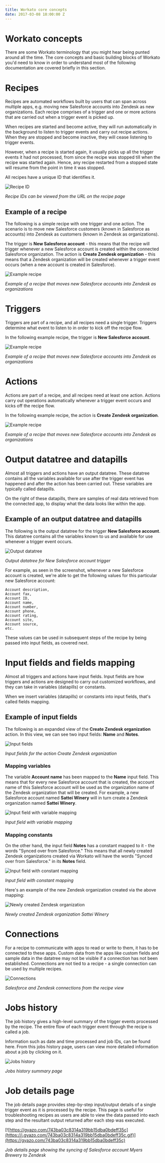 ```yaml
---
title: Workato core concepts
date: 2017-03-08 18:00:00 Z
---
```


# Workato concepts
There are some Workato terminology that you might hear being punted around all the time. The core concepts and basic building blocks of Workato you'd need to know in order to understand most of the following documentation are covered briefly in this section.

# Recipes
Recipes are automated workflows built by users that can span across multiple apps, e.g. moving new Salesforce accounts into Zendesk as new organizations. Each recipe comprises of a trigger and one or more actions that are carried out when a trigger event is picked up.

When recipes are started and become active, they will run automatically in the background to listen to trigger events and carry out recipe actions. When they are stopped and become inactive, they will cease listening to trigger events.

However, when a recipe is started again, it usually picks up all the trigger events it had not processed, from since the recipe was stopped till when the recipe was started again. Hence, any recipe restarted from a stopped state will resume from the point in time it was stopped.

All recipes have a unique ID that identifies it.

![Recipe ID](/_uploads/workato-concepts/recipe-id.png)

*Recipe IDs can be viewed from the URL on the recipe page*

## Example of a recipe
The following is a simple recipe with one trigger and one action. The scenario is to move new Salesforce customers (known in Salesforce as accounts) into Zendesk as customers (known in Zendesk as organizations).

The trigger is **New Salesforce account** - this means that the recipe will trigger whenever a new Salesforce account is created within the connected Salesforce organization. The action is **Create Zendesk organization** - this means that a Zendesk organization will be created whenever a trigger event occurs (when a new account is created in Salesforce).

![Example recipe](/_uploads/workato-concepts/example-recipe.png)

*Example of a recipe that moves new Salesforce accounts into Zendesk as organizations*

# Triggers
Triggers are part of a recipe, and all recipes need a single trigger. Triggers determine what event to listen to in order to kick off the recipe flow.

In the following example recipe, the trigger is **New Salesforce account**.

![Example recipe](/_uploads/workato-concepts/example-recipe.png)

*Example of a recipe that moves new Salesforce accounts into Zendesk as organizations*

# Actions
Actions are part of a recipe, and all recipes need at least one action. Actions carry out operations automatically whenever a trigger event occurs and kicks off the recipe flow.

In the following example recipe, the action is **Create Zendesk organization**.

![Example recipe](/_uploads/workato-concepts/example-recipe.png)

*Example of a recipe that moves new Salesforce accounts into Zendesk as organizations*

# Output datatree and datapills
Almost all triggers and actions have an output datatree. These datatree contains all the variables available for use after the trigger event has happened and after the action has been carried out. These variables are typically called datapills.

On the right of these datapills, there are samples of real data retrieved from the connected app, to display what the data looks like within the app.

## Example of an output datatree and datapills
The following is the output datatree for the trigger **New Salesforce account**. This datatree contains all the variables known to us and available for use whenever a trigger event occurs.

![Output datatree](/_uploads/workato-concepts/output-datatree.png)

*Output datatree for New Salesforce account trigger*

For example, as seen in the screenshot, whenever a new Salesforce account is created, we're able to get the following values for this particular new Salesforce account:
```
Account description,
Account fax,
Account ID,
Account name,
Account number,
Account phone,
Account rating,
Account site,
Account source,
etc.
```

These values can be used in subsequent steps of the recipe by being passed into input fields, as covered next.

# Input fields and fields mapping
Almost all triggers and actions have input fields. Input fields are how triggers and actions are designed to carry out customized workflows, and they can take in variables (datapills) or constants.

When we insert variables (datapills) or constants into input fields, that's called fields mapping.

## Example of input fields
The following is an expanded view of the **Create Zendesk organization** action. In this view, we can see two input fields: **Name** and **Notes**.

![Input fields](/_uploads/workato-concepts/input-fields.png)

*Input fields for the action Create Zendesk organization*

### Mapping variables
The variable **Account name** has been mapped to the **Name** input field. This means that for every new Salesforce account that is created, the account name of this Salesforce account will be used as the organization name of the Zendesk organization that will be created. For example, a new Salesforce account named **Sattei Winery** will in turn create a Zendesk organization named **Sattei Winery**.

![Input field with variable mapping](/_uploads/workato-concepts/input-field-with-variable.png)

*Input field with variable mapping*

### Mapping constants
On the other hand, the input field **Notes** has a constant mapped to it - the words "Synced over from Salesforce." This means that all newly created Zendesk organizations created via Workato will have the words "Synced over from Salesforce." in its **Notes** field.

![Input field with constant mapping](/_uploads/workato-concepts/input-field-with-constant.png)

*Input field with constant mapping*

Here's an example of the new Zendesk organization created via the above mapping:

![Newly created Zendesk organization](/_uploads/workato-concepts/zendesk-organization.png)

*Newly created Zendesk organization Sattei Winery*

# Connections
For a recipe to communicate with apps to read or write to them, it has to be connected to these apps. Custom data from the apps like custom fields and sample data in the datatree may not be visible if a connection has not been established. Connections are not tied to a recipe - a single connection can be used by multiple recipes.

![Connections](/_uploads/workato-concepts/connections.png)

*Salesforce and Zendesk connections from the recipe view*

# Jobs history
The job history gives a high-level summary of the trigger events processed by the recipe. The entire flow of each trigger event through the recipe is called a job.

Information such as date and time processed and job IDs, can be found here. From this jobs history page, users can view more detailed information about a job by clicking on it.

![Jobs history](/_uploads/workato-concepts/jobs-history.png)

*Jobs history summary page*

# Job details page
The job details page provides step-by-step input/output details of a single trigger event as it is processed by the recipe. This page is useful for troubleshooting recipes as users are able to view the data passed into each step and the resultant output returned after each step was executed.

[![https://gyazo.com/743ba03c8314a319bb15dba0bdeff35c](https://i.gyazo.com/743ba03c8314a319bb15dba0bdeff35c.gif)](https://gyazo.com/743ba03c8314a319bb15dba0bdeff35c)

*Job details page showing the syncing of Salesforce account Myers Brewery to Zendesk*
